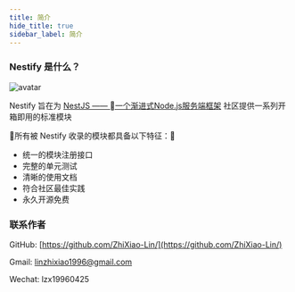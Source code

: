 ```yaml
---
title: 简介
hide_title: true
sidebar_label: 简介
---
```


### Nestify 是什么？

![avatar](/img/logo.svg)

Nestify 旨在为 [NestJS —— 一个渐进式Node.js服务端框架](https://www.nestjs.com/) 社区提供一系列开箱即用的标准模块

所有被 Nestify 收录的模块都具备以下特征：
* 统一的模块注册接口
* 完整的单元测试
* 清晰的使用文档
* 符合社区最佳实践
* 永久开源免费

### 联系作者

GitHub: [https://github.com/ZhiXiao-Lin/](https://github.com/ZhiXiao-Lin/) 

Gmail: [linzhixiao1996@gmail.com](mailto://linzhixiao1996@gmail.com) 

Wechat: lzx19960425
